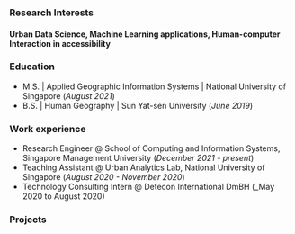 ### Research Interests

#### Urban Data Science, Machine Learning applications, Human-computer Interaction in accessibility

### Education							       		
- M.S. | Applied Geographic Information Systems	| National University of Singapore (_August 2021_)	 			        		
- B.S. | Human Geography | Sun Yat-sen University (_June 2019_)
  
### Work experience 
- Research Engineer @ School of Computing and Information Systems, Singapore Management University (_December 2021 - present_)
- Teaching Assistant @ Urban Analytics Lab, National University of Singapore (_August 2020 - November 2020_)
- Technology Consulting Intern @ Detecon International DmBH (_May 2020 to August 2020)
  
### Projects
